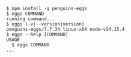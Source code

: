 <!-- usage -->
```sh-session
$ npm install -g penguins-eggs
$ eggs COMMAND
running command...
$ eggs (-v|--version|version)
penguins-eggs/7.7.34 linux-x64 node-v14.15.4
$ eggs --help [COMMAND]
USAGE
  $ eggs COMMAND
...
```
<!-- usagestop -->
